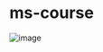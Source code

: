 # ms-course
![image](https://user-images.githubusercontent.com/58593992/123671073-43995580-d814-11eb-9994-6e017cef2400.png)
